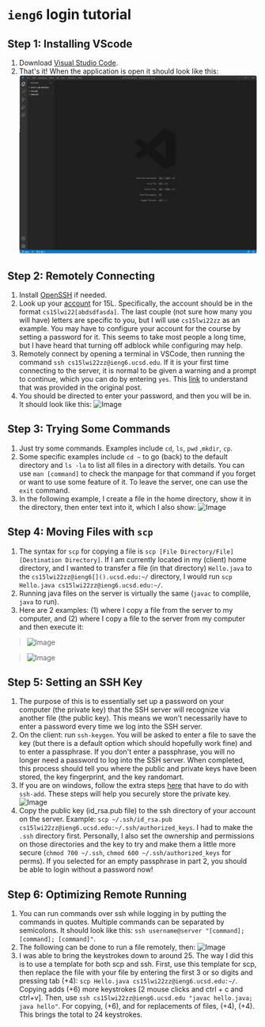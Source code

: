 # ```ieng6``` login tutorial
## Step 1: Installing VScode

1.  Download [Visual Studio Code](https://code.visualstudio.com/).
2. That's it! When the application is open it should look like this:
![Image](Step_1.png)

## Step 2: Remotely Connecting

1. Install [OpenSSH](https://docs.microsoft.com/en-us/windows-server/administration/openssh/openssh_install_firstuse) if needed.
2. Look up your [account](https://sdacs.ucsd.edu/~icc/index.php) for 15L. Specifically, the account should be in the format ```cs15lwi22[abdsdfasda]```. The last couple (not sure how many you will have) letters are specific to you, but I will use ```cs15lwi22zz``` as an example. You may have to configure your account for the course by setting a password for it. This seems to take most people a long time, but I have heard that turning off adblock while configuring may help.
3. Remotely connect by opening a terminal in VSCode, then running the command 
```ssh cs15lwi22zz@ieng6.ucsd.edu```. If it is your first time connecting to the server, it is normal to be given a warning and a prompt to continue, which you can do by entering ```yes```. This [link](https://superuser.com/questions/421074/ssh-the-authenticity-of-host-host-cant-be-established/421084#421084) to understand that was provided in the original post.
4. You should be directed to enter your password, and then you will be in. It should look like this:
![Image](Step_2.png)

## Step 3: Trying Some Commands
1. Just try some commands. Examples include ```cd```, ```ls```, ```pwd``` ,```mkdir```, ```cp```.
2. Some specific examples include ```cd ~``` to go (back) to the default directory and ```ls -la``` to list all files in a directory with details. You can use ```man [command]``` to check the manpage for that command if you forget or want to use some feature of it. To leave the server, one can use the ```exit``` command.
3. In the following example, I create a file in the home directory, show it in the directory, then enter text into it, which I also show:
![Image](Step_3.png)

## Step 4: Moving Files with ```scp```
1. The syntax for ```scp``` for copying a file is ```scp [File Directory/File] [Destination Directory]```. If I am currently located in my (client) home directory, and I wanted to transfer a file (in that directory) ```Hello.java``` to the ```cs15lwi22zz@ieng6[]().ucsd.edu:~/``` directory, I would run ```scp Hello.java cs15lwi22zz@ieng6.ucsd.edu:~/```.
2. Running java files on the server is virtually the same (`````````javac````````` to complile, `````````java````````` to run).
3. Here are 2 examples: (1) where I copy a file from the server to my computer, and (2) where I copy a file to the server from my computer and then execute it:

> ![Image](Step_4_1.png)


>![Image](Step_4_2.png)


## Step 5: Setting an SSH Key
1. The purpose of this is to essentially set up a password on your computer (the private key) that the SSH server will recognize via another file (the public key). This means we won't necessarily have to enter a password every time we log into the SSH server.
2. On the client: run ```ssh-keygen```. You will be asked to enter a file to save the key (but there is a default option which should hopefully work fine) and to enter a passphrase. If you don't enter a passphrase, you will no longer need a password to log into the SSH server. When completed, this process should tell you where the public and private keys have been stored, the key fingerprint, and the key randomart.
3. If you are on windows, follow the extra steps [here](https://docs.microsoft.com/en-us/windows-server/administration/openssh/openssh_keymanagement#user-key-generation) that have to do with ```ssh-add```. These steps will help you securely store the private key.
![Image](Step_5.png)
4. Copy the public key (id_rsa.pub file) to the ssh directory of your account on the server. Example: ```scp ~/.ssh/id_rsa.pub cs15lwi22zz@ieng6.ucsd.edu:~/.ssh/authorized_keys```. I had to make the ```.ssh``` directory first. Personally, I also set the ownership and permissions on those directories and the key to try and make them a little more secure (```chmod 700 ~/.ssh```, ```chmod 600 ~/.ssh/authorized_keys``` for perms). If you selected for an empty passphrase in part 2, you should be able to login without a password now!

## Step 6: Optimizing Remote Running
1. You can run commands over ssh while logging in by putting the commands in quotes. Multiple commands can be separated by semicolons. It should look like this: ```ssh username@server "[command]; [command]; [command]"```.
2. The following can be done to run a file remotely, then:
![Image](Step_6.png)
3. I was able to bring the keystrokes down to around 25. The way I did this is to use a template for both scp and ssh. First, use this template for scp, then replace the file with your file by entering the first 3 or so digits and pressing tab (+4): ```scp Hello.java cs15lwi22zz@ieng6.ucsd.edu:~/```. Copying adds (+6) more keystrokes [2 mouse clicks and ctrl + c and ctrl+v]. Then, use ```ssh cs15lwi22zz@ieng6.ucsd.edu "javac hello.java; java hello"```. For copying, (+6), and for replacements of files, (+4), (+4). This brings the total to 24 keystrokes.